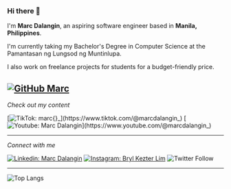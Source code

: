 ### Hi there 👋


I'm **Marc Dalangin**, an aspiring software engineer based in **Manila, Philippines**. 

I'm currently taking my Bachelor's Degree in Computer Science at the Pamantasan ng Lungsod ng Muntinlupa.

I also work on freelance projects for students for a budget-friendly price. 

[![GitHub Marc](https://img.shields.io/github/followers/marcdalangin?label=follow&style=social)](https://github.com/marcdalangin)
---
*Check out my content*

[![TikTok: marc{}_](https://img.shields.io/badge/-TikTok-black?style=flat-square&logo=tiktok&logoColor=white&link=https://www.tiktok.com/@marcdalangin_)](https://www.tiktok.com/@marcdalangin_)
[![Youtube: Marc Dalangin](https://img.shields.io/badge/-Youtube-darkred?style=flat-square&logo=youtube&logoColor=white&link=https://www.youtube.com/@marcdalangin_)](https://www.youtube.com/@marcdalangin_)

---
*Connect with me*

[![Linkedin: Marc Dalangin](https://img.shields.io/badge/-Marc_Dalangin-blue?style=flat-square&logo=Linkedin&logoColor=white&link=https://www.linkedin.com/in/marcdalangin/)](https://www.linkedin.com/in/marcdalangin/)
[![Instagram: Bryl Kezter Lim](https://img.shields.io/badge/-marcdalangin-red?style=flat-square&logo=instagram&logoColor=white&link=https://www.instagram.com/marcdalangin/)](https://www.instagram.com/marcdalangin/)
![Twitter Follow](https://img.shields.io/twitter/follow/marcdalangin?style=social)

---

![Top Langs](https://github-readme-stats.vercel.app/api/top-langs/?username=marcdalangin&layout=compact&theme=github_dark)
